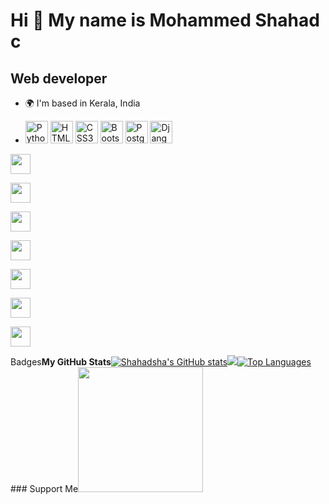 Hi 👋 My name is Mohammed Shahad c
==================================

Web developer
-------------

* 🌍 I'm based in Kerala, India


* <a href="https://www.python.org/" target="_blank" rel="noreferrer"><img
    src="https://raw.githubusercontent.com/danielcranney/readme-generator/main/public/icons/skills/python-colored.svg"
    width="36" height="36" alt="Python" /></a>
<a href="https://developer.mozilla.org/en-US/docs/Glossary/HTML5" target="_blank" rel="noreferrer"><img
    src="https://raw.githubusercontent.com/danielcranney/readme-generator/main/public/icons/skills/html5-colored.svg"
    width="36" height="36" alt="HTML5" /></a>
<a href="https://www.w3.org/TR/CSS/#css" target="_blank" rel="noreferrer"><img
    src="https://raw.githubusercontent.com/danielcranney/readme-generator/main/public/icons/skills/css3-colored.svg"
    width="36" height="36" alt="CSS3" /></a>
<a href="https://getbootstrap.com/" target="_blank" rel="noreferrer"><img
    src="https://raw.githubusercontent.com/danielcranney/readme-generator/main/public/icons/skills/bootstrap-colored.svg"
    width="36" height="36" alt="Bootstrap" /></a>
<a href="https://www.postgresql.org/" target="_blank" rel="noreferrer"><img
    src="https://raw.githubusercontent.com/danielcranney/readme-generator/main/public/icons/skills/postgresql-colored.svg"
    width="36" height="36" alt="PostgreSQL" /></a>
<a href="https://www.djangoproject.com/" target="_blank" rel="noreferrer"><img
    src="https://raw.githubusercontent.com/danielcranney/readme-generator/main/public/icons/skills/django-colored.svg"
    width="36" height="36" alt="Django" /></a>



<a href="https://discord.com/users/#" target="_blank" rel="noreferrer"><img
    src="https://raw.githubusercontent.com/danielcranney/readme-generator/main/public/icons/socials/discord.svg"
    width="32" height="32" /></a>

<a href="https://www.facebook.com/#" target="_blank" rel="noreferrer"><img
    src="https://raw.githubusercontent.com/danielcranney/readme-generator/main/public/icons/socials/facebook.svg"
    width="32" height="32" /></a>

<a href="https://www.github.com/Shahadsha" target="_blank" rel="noreferrer"><img
    src="https://raw.githubusercontent.com/danielcranney/readme-generator/main/public/icons/socials/github.svg"
    width="32" height="32" /></a>

<a href="http://www.instagram.com/#" target="_blank" rel="noreferrer"><img
    src="https://raw.githubusercontent.com/danielcranney/readme-generator/main/public/icons/socials/instagram.svg"
    width="32" height="32" /></a>

<a href="https://www.linkedin.com/in/#" target="_blank" rel="noreferrer"><img
    src="https://raw.githubusercontent.com/danielcranney/readme-generator/main/public/icons/socials/linkedin.svg"
    width="32" height="32" /></a>

<a href="https://www.stackoverflow.com/users/#" target="_blank" rel="noreferrer"><img
    src="https://raw.githubusercontent.com/danielcranney/readme-generator/main/public/icons/socials/stackoverflow.svg"
    width="32" height="32" /></a>

<a href="https://www.twitter.com/#" target="_blank" rel="noreferrer"><img
    src="https://raw.githubusercontent.com/danielcranney/readme-generator/main/public/icons/socials/twitter.svg"
    width="32" height="32" /></a></p>Badges<b>My GitHub Stats</b><a href="http://www.github.com/Shahadsha"><img
    src="https://github-readme-stats.vercel.app/api?username=Shahadsha&show_icons=true&hide=&count_private=true&title_color=0891b2&text_color=ffffff&icon_color=0891b2&bg_color=1c1917&hide_border=true&show_icons=true"
    alt="Shahadsha's GitHub stats" /></a><a href="http://www.github.com/Shahadsha"><img
    src="https://github-readme-streak-stats.herokuapp.com/?user=Shahadsha&stroke=ffffff&background=1c1917&ring=0891b2&fire=0891b2&currStreakNum=ffffff&currStreakLabel=0891b2&sideNums=ffffff&sideLabels=ffffff&dates=ffffff&hide_border=true" /></a><a
  href="https://github.com/Shahadsha" align="left"><img
    src="https://github-readme-stats.vercel.app/api/top-langs/?username=Shahadsha&langs_count=10&title_color=0891b2&text_color=ffffff&icon_color=0891b2&bg_color=1c1917&hide_border=true&locale=en&custom_title=Top%20%Languages"
    alt="Top Languages" /></a>### Support Me<a href="https://www.buymeacoffee.com/#"><img
    src="https://cdn.buymeacoffee.com/buttons/v2/default-yellow.png" width="200" /></a>

</html>
